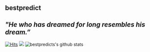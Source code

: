 ## bestpredict
## *"He who has dreamed for long resembles his dream.”*

[![Hits](https://hits.seeyoufarm.com/api/count/incr/badge.svg?url=https%3A%2F%2Fgithub.com%2Fsubinium)](https://hits.seeyoufarm.com)
![](https://road-to-kaggle-grandmaster.vercel.app/api/badges/bestpredict/competition)
![bestpredicts's github stats](https://github-readme-stats.vercel.app/api?username=bestpredicts&show_icons=true&hide_border=true)

